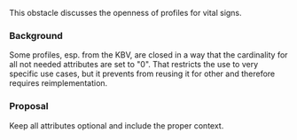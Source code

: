 This obstacle discusses the openness of profiles for vital signs.

### Background

Some profiles, esp. from the KBV, are closed in a way that the cardinality for all not needed attributes are set to "0".
That restricts the use to very specific use cases, but it prevents from reusing it for other and therefore
requires reimplementation.

### Proposal

Keep all attributes optional and include the proper context.

